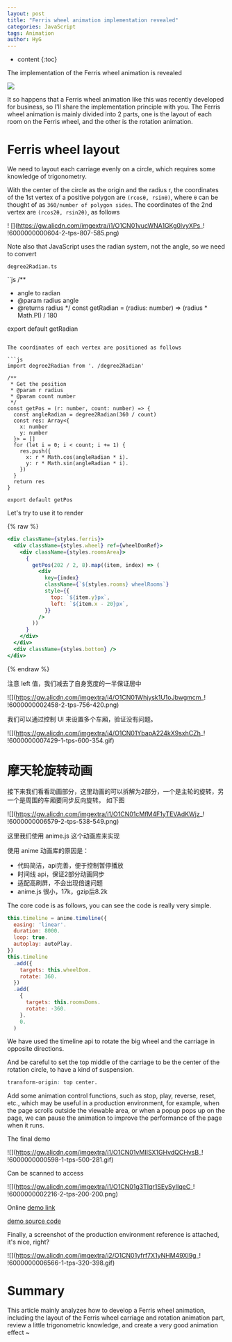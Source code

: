 ```yaml
---
layout: post
title: "Ferris wheel animation implementation revealed"
categories: JavaScript
tags: Animation
author: HyG
---
```


* content
{:toc}

The implementation of the Ferris wheel animation is revealed

![](https://gw.alicdn.com/imgextra/i2/O1CN01WMJfsa23yty2Z4YOn_!!6000000007325-1-tps-600-329.gif)

It so happens that a Ferris wheel animation like this was recently developed for business, so I'll share the implementation principle with you. The Ferris wheel animation is mainly divided into 2 parts, one is the layout of each room on the Ferris wheel, and the other is the rotation animation.





# Ferris wheel layout

We need to layout each carriage evenly on a circle, which requires some knowledge of trigonometry.

With the center of the circle as the origin and the radius r, the coordinates of the 1st vertex of a positive polygon are `(rcosθ, rsinθ)`, where `θ` can be thought of as `360/number of polygon sides`. The coordinates of the 2nd vertex are `(rcos2θ, rsin2θ)`, as follows

! [](https://gw.alicdn.com/imgextra/i1/O1CN01vucWNA1GKg0lvyXPs_! !6000000000604-2-tps-807-585.png)

Note also that JavaScript uses the radian system, not the angle, so we need to convert

`degree2Radian.ts`

``js
/**
 * angle to radian
 * @param radius angle
 * @returns radius
 */
const getRadian = (radius: number) => (radius * Math.PI) / 180

export default getRadian
```

The coordinates of each vertex are positioned as follows

```js
import degree2Radian from '. /degree2Radian'

/**
 * Get the position
 * @param r radius
 * @param count number
 */
const getPos = (r: number, count: number) => {
  const angleRadian = degree2Radian(360 / count)
  const res: Array<{
    x: number
    y: number
  }> = []
  for (let i = 0; i < count; i += 1) {
    res.push({
      x: r * Math.cos(angleRadian * i).
      y: r * Math.sin(angleRadian * i).
    })
  }
  return res
}

export default getPos
```

Let's try to use it to render

{% raw %}
```jsx
<div className={styles.ferris}>
  <div className={styles.wheel} ref={wheelDomRef}>
    <div className={styles.roomsArea}>
      {
        getPos(202 / 2, 8).map((item, index) => (
          <div
            key={index}
            className={`${styles.rooms} wheelRooms`}
            style={{
              top: `${item.y}px`,
              left: `${item.x - 20}px`,
            }}
          />
        ))
      }
    </div>
  </div>
  <div className={styles.bottom} />
</div>
```
{% endraw %}

注意 left 值，我们减去了自身宽度的一半保证居中

![](https://gw.alicdn.com/imgextra/i4/O1CN01Whjysk1U1oJbwgmcm_! !6000000002458-2-tps-756-420.png)

我们可以通过控制 UI 来设置多个车厢，验证没有问题。

![](https://gw.alicdn.com/imgextra/i4/O1CN01YbapA224kX9sxhCZh_! !6000000007429-1-tps-600-354.gif)

# 摩天轮旋转动画

接下来我们看看动画部分，这里动画的可以拆解为2部分，一个是主轮的旋转，另一个是周围的车厢要同步反向旋转。 如下图

![](https://gw.alicdn.com/imgextra/i1/O1CN01cMfM4F1yTEVAdKWjz_! !6000000006579-2-tps-538-549.png)

这里我们使用 anime.js 这个动画库来实现

使用 anime 动画库的原因是：
- 代码简洁，api完善，便于控制暂停播放
- 时间线 api，保证2部分动画同步
- 适配高刷屏，不会出现倍速问题
- anime.js 很小，17k，gzip后8.2k

The core code is as follows, you can see the code is really very simple.

```js
this.timeline = anime.timeline({
  easing: 'linear'.
  duration: 8000.
  loop: true.
  autoplay: autoPlay.
})
this.timeline
  .add({
    targets: this.wheelDom.
    rotate: 360.
  })
  .add(
    {
      targets: this.roomsDoms.
      rotate: -360.
    }.
    0.
  )
```

We have used the timeline api to rotate the big wheel and the carriage in opposite directions.

And be careful to set the top middle of the carriage to be the center of the rotation circle, to have a kind of suspension.

```css
transform-origin: top center.
```

Add some animation control functions, such as stop, play, reverse, reset, etc., which may be useful in a production environment, for example, when the page scrolls outside the viewable area, or when a popup pops up on the page, we can pause the animation to improve the performance of the page when it runs.

The final demo

![](https://gw.alicdn.com/imgextra/i1/O1CN01vMIISX1GHvdQCHvsB_! !6000000000598-1-tps-500-281.gif)

Can be scanned to access

![](https://gw.alicdn.com/imgextra/i1/O1CN01g3TIqr1SEySyIIqeC_! !6000000002216-2-tps-200-200.png)

Online [demo link](https://gaohaoyang.github.io/demos/#/FerrisWheel)

[demo source code](https://github.com/Gaohaoyang/demos/tree/main/src/FerrisWheel)

Finally, a screenshot of the production environment reference is attached, it's nice, right?

![](https://gw.alicdn.com/imgextra/i2/O1CN01yfrf7X1yNHM49XI9g_! !6000000006566-1-tps-320-398.gif)

# Summary

This article mainly analyzes how to develop a Ferris wheel animation, including the layout of the Ferris wheel carriage and rotation animation part, review a little trigonometric knowledge, and create a very good animation effect ~
